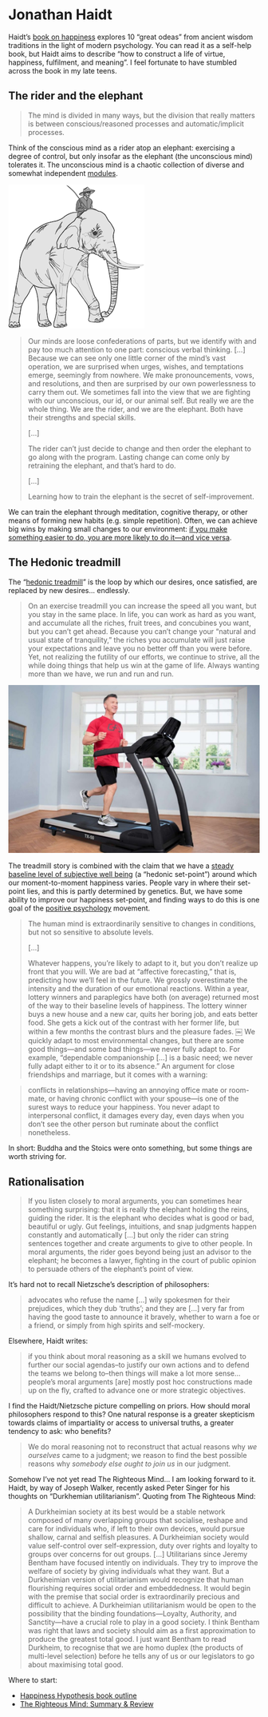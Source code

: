 # Jonathan Haidt
Haidt’s [book on happiness](https://www.happinesshypothesis.com/chapters.html) explores 10 “great odeas” from ancient wisdom traditions in the light of modern psychology. You can read it as a self-help book, but Haidt aims to describe “how to construct a life of virtue, happiness, fulfilment, and meaning”. I feel fortunate to have stumbled across the book in my late teens.

## The rider and the elephant
> The mind is divided in many ways, but the division that really matters is between conscious/reasoned processes and automatic/implicit processes. 

Think of the conscious mind as a rider atop an elephant: exercising a degree of control, but only insofar as the elephant (the unconscious mind) tolerates it. The unconscious mind is a chaotic collection of diverse and somewhat independent [modules](https://en.wikipedia.org/wiki/Modularity_of_mind).

![](../images/6DCFFE17-326C-4A08-8EC2-817B4F24038E-95337-0000152EE6544A5B/image.png)

> Our minds are loose confederations of parts, but we identify with and pay too much attention to one part: conscious verbal thinking. […] Because we can see only one little corner of the mind’s vast operation, we are surprised when urges, wishes, and temptations emerge, seemingly from nowhere. We make pronouncements, vows, and resolutions, and then are surprised by our own powerlessness to carry them out. We sometimes fall into the view that we are fighting with our unconscious, our id, or our animal self. But really we are the whole thing. We are the rider, and we are the elephant. Both have their strengths and special skills.
> 
> […]
> 
> The rider can’t just decide to change and then order the elephant to go along with the program. Lasting change can come only by retraining the elephant, and that’s hard to do.
> 
> […]
> 
> Learning how to train the elephant is the secret of self-improvement. 

We can train the elephant through meditation, cognitive therapy, or other means of forming new habits (e.g. simple repetition). Often, we can achieve big wins by making small changes to our environment: [if you make something easier to do, you are more likely to do it—and vice versa](b-j--fogg.md).

## The Hedonic treadmill
The “[hedonic treadmill](https://en.wikipedia.org/wiki/Hedonic_treadmill)” is the loop by which our desires, once satisfied, are replaced by new desires... endlessly.  

> On an exercise treadmill you can increase the speed all you want, but you stay in the same place. In life, you can work as hard as you want, and accumulate all the riches, fruit trees, and concubines you want, but you can’t get ahead. Because you can’t change your “natural and usual state of tranquility,” the riches you accumulate will just raise your expectations and leave you no better off than you were before. Yet, not realizing the futility of our efforts, we continue to strive, all the while doing things that help us win at the game of life. Always wanting more than we have, we run and run and run.

![](../images/D30D8377-7FD1-4C37-B4C3-6448D719EF14-553-0002080B3838261F/feacher-trademill-1-1024x684.jpg)
 
The treadmill story is combined with the claim that we have a [steady baseline level of subjective well being](http://changingminds.org/explanations/emotions/happiness/setpoint_happiness.htm) (a “hedonic set-point”) around which our moment-to-moment happiness varies. People vary in where their set-point lies, and this is partly determined by genetics. But, we have some ability to improve our happiness set-point, and finding ways to do this is one goal of the [positive psychology](https://en.wikipedia.org/wiki/Positive_psychology) movement. 

> The human mind is extraordinarily sensitive to changes in conditions, but not so sensitive to absolute levels.
> 
> […]
> 
> Whatever happens, you’re likely to adapt to it, but you don’t realize up front that you will. We are bad at “affective forecasting,” that is, predicting how we’ll feel in the future. We grossly overestimate the intensity and the duration of our emotional reactions. Within a year, lottery winners and paraplegics have both (on average) returned most of the way to their baseline levels of happiness. The lottery winner buys a new house and a new car, quits her boring job, and eats better food. She gets a kick out of the contrast with her former life, but within a few months the contrast blurs and the pleasure fades. 
￼
We quickly adapt to most environmental changes, but there are some good things—and some bad things—we never fully adapt to. For example, “dependable companionship […] is a basic need; we never fully adapt either to it or to its absence.” An argument for close friendships and marriage, but it comes with a warning:

> conflicts in relationships—having an annoying office mate or room-mate, or having chronic conflict with your spouse—is one of the surest ways to reduce your happiness. You never adapt to interpersonal conflict, it damages every day, even days when you don’t see the other person but ruminate about the conflict nonetheless.

In short: Buddha and the Stoics were onto something, but some things are worth striving for.

## Rationalisation
> If you listen closely to moral arguments, you can sometimes hear something surprising: that it is really the elephant holding the reins, guiding the rider. It is the elephant who decides what is good or bad, beautiful or ugly. Gut feelings, intuitions, and snap judgments happen constantly and automatically […] but only the rider can string sentences together and create arguments to give to other people. In moral arguments, the rider goes beyond being just an advisor to the elephant; he becomes a lawyer, fighting in the court of public opinion to persuade others of the elephant’s point of view.

It’s hard not to recall Nietzsche’s description of philosophers:

> advocates who refuse the name […] wily spokesmen for their prejudices, which they dub ‘truths’; and they are […] very far from having the good taste to announce it bravely, whether to warn a foe or a friend, or simply from high spirits and self-mockery.

Elsewhere, Haidt writes:

> if you think about moral reasoning as a skill we humans evolved to further our social agendas–to justify our own actions and to defend the teams we belong to–then things will make a lot more sense…people’s moral arguments [are] mostly post hoc constructions made up on the fly, crafted to advance one or more strategic objectives. 

I find the Haidt/Nietzsche picture compelling on priors. How should moral philosophers respond to this? One natural response is a greater skepticism towards claims of impartiality or access to universal truths, a greater tendency to ask: who benefits? 

> We do moral reasoning not to reconstruct that actual reasons why *we ourselves* came to a judgment; we reason to find the best possible reasons why *somebody else ought to join us* in our judgment. 

Somehow I’ve not yet read The Righteous Mind… I am looking forward to it. Haidt, by way of Joseph Walker, recently asked Peter Singer for his thoughts on “Durkhemian utilitarianism”. Quoting from The Righteous Mind:

> A Durkheimian society at its best would be a stable network composed of many overlapping groups that socialise, reshape and care for individuals who, if left to their own devices, would pursue shallow, carnal and selfish pleasures. A Durkheimian society would value self-control over self-expression, duty over rights and loyalty to groups over concerns for out groups. […] Utilitarians since Jeremy Bentham have focused intently on individuals. They try to improve the welfare of society by giving individuals what they want. But a Durkheimian version of utilitarianism would recognize that human flourishing requires social order and embeddedness. It would begin with the premise that social order is extraordinarily precious and difficult to achieve. A Durkheimian utilitarianism would be open to the possibility that the binding foundations—Loyalty, Authority, and Sanctity—have a crucial role to play in a good society. I think Bentham was right that laws and society should aim as a first approximation to produce the greatest total good. I just want Bentham to read Durkheim, to recognise that we are homo duplex (the products of multi-level selection) before he tells any of us or our legislators to go about maximising total good.

Where to start:
* [Happiness Hypothesis book outline](https://www.happinesshypothesis.com/chapters.html)
* [The Righteous Mind: Summary & Review](https://forum.effectivealtruism.org/posts/SbwWBhi6T6qZwxu2X/the-righteous-mind-book-review)

